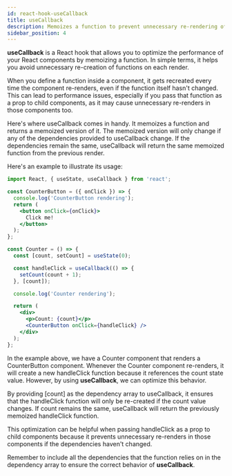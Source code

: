 ```yaml
---
id: react-hook-useCallback
title: useCallback
description: Memoizes a function to prevent unnecessary re-rendering of components that depend on it.
sidebar_position: 4
---
```


**useCallback** is a React hook that allows you to optimize the performance of your React components by memoizing a function. In simple terms, it helps you avoid unnecessary re-creation of functions on each render.

When you define a function inside a component, it gets recreated every time the component re-renders, even if the function itself hasn't changed. This can lead to performance issues, especially if you pass that function as a prop to child components, as it may cause unnecessary re-renders in those components too.

Here's where useCallback comes in handy. It memoizes a function and returns a memoized version of it. The memoized version will only change if any of the dependencies provided to useCallback change. If the dependencies remain the same, useCallback will return the same memoized function from the previous render.

Here's an example to illustrate its usage:

```jsx
import React, { useState, useCallback } from 'react';

const CounterButton = ({ onClick }) => {
  console.log('CounterButton rendering');
  return (
    <button onClick={onClick}>
      Click me!
    </button>
  );
};

const Counter = () => {
  const [count, setCount] = useState(0);

  const handleClick = useCallback(() => {
    setCount(count + 1);
  }, [count]);

  console.log('Counter rendering');

  return (
    <div>
      <p>Count: {count}</p>
      <CounterButton onClick={handleClick} />
    </div>
  );
};
```

In the example above, we have a Counter component that renders a CounterButton component. Whenever the Counter component re-renders, it will create a new handleClick function because it references the count state value. However, by using **useCallback**, we can optimize this behavior.

By providing [count] as the dependency array to useCallback, it ensures that the handleClick function will only be re-created if the count value changes. If count remains the same, useCallback will return the previously memoized handleClick function.

This optimization can be helpful when passing handleClick as a prop to child components because it prevents unnecessary re-renders in those components if the dependencies haven't changed.

Remember to include all the dependencies that the function relies on in the dependency array to ensure the correct behavior of **useCallback**.